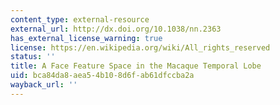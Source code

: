```yaml
---
content_type: external-resource
external_url: http://dx.doi.org/10.1038/nn.2363
has_external_license_warning: true
license: https://en.wikipedia.org/wiki/All_rights_reserved
status: ''
title: A Face Feature Space in the Macaque Temporal Lobe
uid: bca84da8-aea5-4b10-8d6f-ab61dfccba2a
wayback_url: ''
---
```

